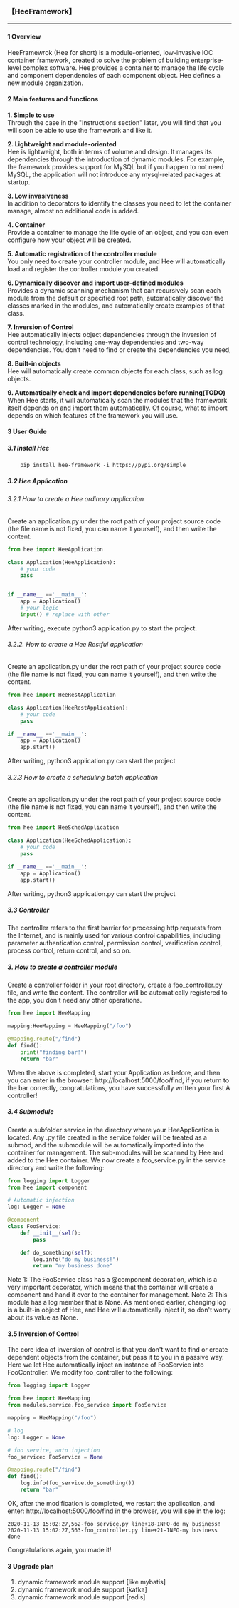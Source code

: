 ### **【HeeFramework】**
***


#### 1 Overview
HeeFramewrok (Hee for short) is a module-oriented, low-invasive IOC container framework, created to solve the problem of building enterprise-level complex software.
Hee provides a container to manage the life cycle and component dependencies of each component object. Hee defines a new module organization.

#### 2 Main features and functions
**1. Simple to use**  
    Through the case in the "Instructions section" later, you will find that you will soon be able to use the framework and like it.
   
**2. Lightweight and module-oriented**  
    Hee is lightweight, both in terms of volume and design. It manages its dependencies through the introduction of dynamic modules.
    For example, the framework provides support for MySQL but if you happen to not need MySQL, the application will not introduce any mysql-related packages at startup.
   
**3. Low invasiveness**  
    In addition to decorators to identify the classes you need to let the container manage, almost no additional code is added.

**4. Container**  
    Provide a container to manage the life cycle of an object, and you can even configure how your object will be created.

**5. Automatic registration of the controller module**  
    You only need to create your controller module, and Hee will automatically load and register the controller module you created.

**6. Dynamically discover and import user-defined modules**  
    Provides a dynamic scanning mechanism that can recursively scan each module from the default or specified root path, automatically discover the classes marked in the modules, and automatically create examples of that class.

**7. Inversion of Control**  
    Hee automatically injects object dependencies through the inversion of control technology, including one-way dependencies and two-way dependencies. You don’t need to find or create the dependencies you need,

**8. Built-in objects**  
    Hee will automatically create common objects for each class, such as log objects.

**9. Automatically check and import dependencies before running(TODO)**  
    When Hee starts, it will automatically scan the modules that the framework itself depends on and import them automatically. Of course, what to import depends on which features of the framework you will use.
    
#### 3 User Guide
##### 3.1 Install Hee
````
    pip install hee-framework -i https://pypi.org/simple
````

##### 3.2 Hee Application
###### 3.2.1 How to create a Hee ordinary application
Create an application.py under the root path of your project source code (the file name is not fixed, you can name it yourself), and then write the content.
````python
from hee import HeeApplication

class Application(HeeApplication):
    # your code
    pass


if __name__ =='__main__':
    app = Application()
    # your logic
    input() # replace with other
````
After writing, execute python3 application.py to start the project.


###### 3.2.2. How to create a Hee Restful application
Create an application.py under the root path of your project source code (the file name is not fixed, you can name it yourself), and then write the content.
````python
from hee import HeeRestApplication

class Application(HeeRestApplication):
    # your code
    pass

if __name__ =='__main__':
    app = Application()
    app.start()
````
After writing, python3 application.py can start the project


###### 3.2.3 How to create a scheduling batch application
Create an application.py under the root path of your project source code (the file name is not fixed, you can name it yourself), and then write the content.
````python
from hee import HeeSchedApplication

class Application(HeeSchedApplication):
    # your code
    pass

if __name__ =='__main__':
    app = Application()
    app.start()
````
After writing, python3 application.py can start the project

##### 3.3 Controller
The controller refers to the first barrier for processing http requests from the Internet, and is mainly used for various control capabilities, including parameter authentication control, permission control, verification control, process control, return control, and so on.
##### 3. How to create a controller module
Create a controller folder in your root directory, create a foo_controller.py file, and write the content. The controller will be automatically registered to the app, you don't need any other operations.
````python
from hee import HeeMapping

mapping:HeeMapping = HeeMapping("/foo")

@mapping.route("/find")
def find():
    print("finding bar!")
    return "bar"
````
When the above is completed, start your Application as before, and then you can enter in the browser: http://localhost:5000/foo/find, if you return to the bar correctly, congratulations, you have successfully written your first A controller!


##### 3.4 Submodule
Create a subfolder service in the directory where your HeeApplication is located. Any .py file created in the service folder will be treated as a submod, and the submodule will be automatically imported into the container for management.
The sub-modules will be scanned by Hee and added to the Hee container.
We now create a foo_service.py in the service directory and write the following:
````python
from logging import Logger
from hee import component

# Automatic injection
log: Logger = None

@component
class FooService:
    def __init__(self):
        pass

    def do_something(self):
        log.info("do my business!")
        return "my business done"
````
Note 1: The FooService class has a @component decoration, which is a very important decorator, which means that the container will create a component and hand it over to the container for management.
Note 2: This module has a log member that is None. As mentioned earlier, changing log is a built-in object of Hee, and Hee will automatically inject it, so don't worry about its value as None.

#### 3.5 Inversion of Control
The core idea of ​​inversion of control is that you don't want to find or create dependent objects from the container, but pass it to you in a passive way.
Here we let Hee automatically inject an instance of FooService into FooController. We modify foo_controller to the following:
````python
from logging import Logger

from hee import HeeMapping
from modules.service.foo_service import FooService

mapping = HeeMapping("/foo")

# log
log: Logger = None

# foo service, auto injection
foo_service: FooService = None

@mapping.route("/find")
def find():
    log.info(foo_service.do_something())
    return "bar"

````

OK, after the modification is completed, we restart the application, and enter: http://localhost:5000/foo/find in the browser, you will see in the log:
````
2020-11-13 15:02:27,562-foo_service.py line+18-INFO-do my business!
2020-11-13 15:02:27,563-foo_controller.py line+21-INFO-my business done
````
Congratulations again, you made it!



#### 3 Upgrade plan
1. dynamic framework module support [like mybatis]
2. dynamic framework module support [kafka]
3. dynamic framework module support [redis]